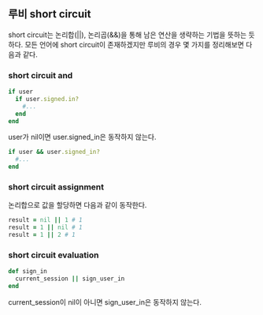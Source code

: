 ## 루비 short circuit
short circuit는 논리합(||), 논리곱(&&)을 통해 남은 연산을 생략하는 기법을 뜻하는 듯하다. 모든 언어에 short circuit이 존재하겠지만 루비의 경우 몇 가지를 정리해보면 다음과 같다.

### short circuit and
```ruby
if user
  if user.signed.in?
    #...
  end
end
```
user가 nil이면 user.signed_in은 동작하지 않는다.
```ruby
if user && user.signed_in?
  #...
end
```

### short circuit assignment
논리합으로 값을 할당하면 다음과 같이 동작한다.
```ruby
result = nil || 1 # 1
result = 1 || nil # 1
result = 1 || 2 # 1
```

### short circuit evaluation
```ruby
def sign_in
  current_session || sign_user_in
end
```
current_session이 nil이 아니면 sign_user_in은 동작하지 않는다.